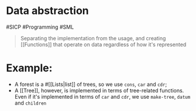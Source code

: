 # Data abstraction

#SICP #Programming #SML

> Separating the implementation from the usage, and creating [[Functions]] that operate on data regardless of how it's represented

# Example:

- A forest is a #[[Lists|list]] of trees, so we use `cons`, `car` and `cdr`;
- A [[Tree]], however, is implemented in terms of tree-related functions. Even if it's implemented in terms of `car` and `cdr`, we use `make-tree`, `datum` and `children`
